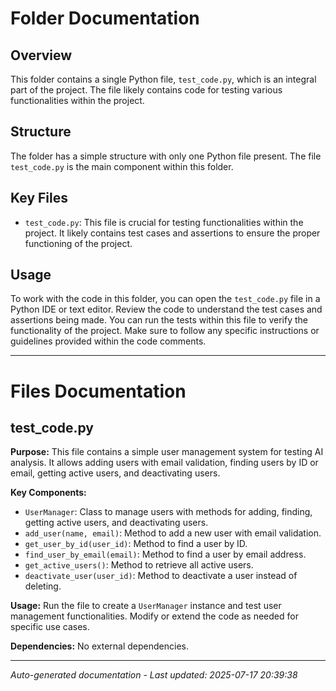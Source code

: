 # Folder Documentation

## Overview
This folder contains a single Python file, `test_code.py`, which is an integral part of the project. The file likely contains code for testing various functionalities within the project.

## Structure
The folder has a simple structure with only one Python file present. The file `test_code.py` is the main component within this folder.

## Key Files
- `test_code.py`: This file is crucial for testing functionalities within the project. It likely contains test cases and assertions to ensure the proper functioning of the project.

## Usage
To work with the code in this folder, you can open the `test_code.py` file in a Python IDE or text editor. Review the code to understand the test cases and assertions being made. You can run the tests within this file to verify the functionality of the project. Make sure to follow any specific instructions or guidelines provided within the code comments.

---

# Files Documentation

## test_code.py

**Purpose:** This file contains a simple user management system for testing AI analysis. It allows adding users with email validation, finding users by ID or email, getting active users, and deactivating users.

**Key Components:**
- `UserManager`: Class to manage users with methods for adding, finding, getting active users, and deactivating users.
- `add_user(name, email)`: Method to add a new user with email validation.
- `get_user_by_id(user_id)`: Method to find a user by ID.
- `find_user_by_email(email)`: Method to find a user by email address.
- `get_active_users()`: Method to retrieve all active users.
- `deactivate_user(user_id)`: Method to deactivate a user instead of deleting.

**Usage:** Run the file to create a `UserManager` instance and test user management functionalities. Modify or extend the code as needed for specific use cases.

**Dependencies:** No external dependencies.

---
*Auto-generated documentation - Last updated: 2025-07-17 20:39:38*
